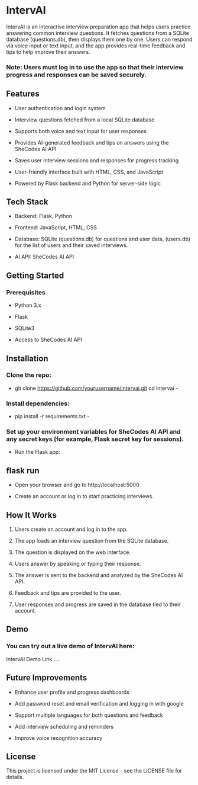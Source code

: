 # IntervAI

IntervAI is an interactive interview preparation app that helps users practice answering common interview questions. It fetches questions from a SQLite database (questions.db), then displays them one by one. Users can respond via voice input or text input, and the app provides real-time feedback and tips to help improve their answers.

### Note: Users must log in to use the app so that their interview progress and responses can be saved securely.

## Features

- User authentication and login system

- Interview questions fetched from a local SQLite database

- Supports both voice and text input for user responses

- Provides AI-generated feedback and tips on answers using the SheCodes AI API

- Saves user interview sessions and responses for progress tracking

- User-friendly interface built with HTML, CSS, and JavaScript

- Powered by Flask backend and Python for server-side logic

## Tech Stack

- Backend: Flask, Python

- Frontend: JavaScript, HTML, CSS

- Database: SQLite (questions.db) for questions and user data, (users.db) for the list of users and their saved interviews.

- AI API: SheCodes AI API

## Getting Started
### Prerequisites

- Python 3.x

- Flask

- SQLite3

- Access to SheCodes AI API

## Installation

### Clone the repo:

- git clone https://github.com/yourusername/intervai.git
cd intervai -


### Install dependencies:

- pip install -r requirements.txt -


### Set up your environment variables for SheCodes AI API and any secret keys (for example, Flask secret key for sessions).

- Run the Flask app:

flask run
- 

- Open your browser and go to http://localhost:5000

- Create an account or log in to start practicing interviews.

## How It Works

1. Users create an account and log in to the app.

2. The app loads an interview question from the SQLite database.

3. The question is displayed on the web interface.

4. Users answer by speaking or typing their response.

5. The answer is sent to the backend and analyzed by the SheCodes AI API.

6. Feedback and tips are provided to the user.

7. User responses and progress are saved in the database tied to their account.

## Demo

### You can try out a live demo of IntervAI here:
IntervAI Demo Link ....


## Future Improvements

- Enhance user profile and progress dashboards

- Add password reset and email verification and logging in with google

- Support multiple languages for both questions and feedback

- Add interview scheduling and reminders

- Improve voice recognition accuracy

## License

This project is licensed under the MIT License - see the LICENSE file for details.